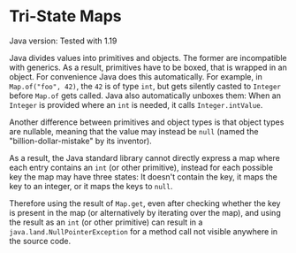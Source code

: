 # Tri-State Maps

Java version: Tested with 1.19

Java divides values into primitives and objects. The former are incompatible with
generics. As a result, primitives have to be boxed, that is wrapped in an object.
For convenience Java does this automatically. For example, in `Map.of("foo", 42)`,
the `42` is of type `int`, but gets silently casted to `Integer` before `Map.of` gets
called. Java also automatically unboxes them: When an `Integer` is provided where an
`int` is needed, it calls `Integer.intValue`.

Another difference between primitives and object types is that object types are nullable,
meaning that the value may instead be `null` (named the "billion-dollar-mistake" by its
inventor).

As a result, the Java standard library cannot directly express a map where each entry
contains an `int` (or other primitive), instead for each possible key the map may have
three states: It doesn't contain the key, it maps the key to an integer, or it maps the
keys to `null`.

Therefore using the result of `Map.get`, even after checking whether the key is present
in the map (or alternatively by iterating over the map), and using the result as an `int`
(or other primitive) can result in a `java.land.NullPointerException` for a method call
not visible anywhere in the source code.
